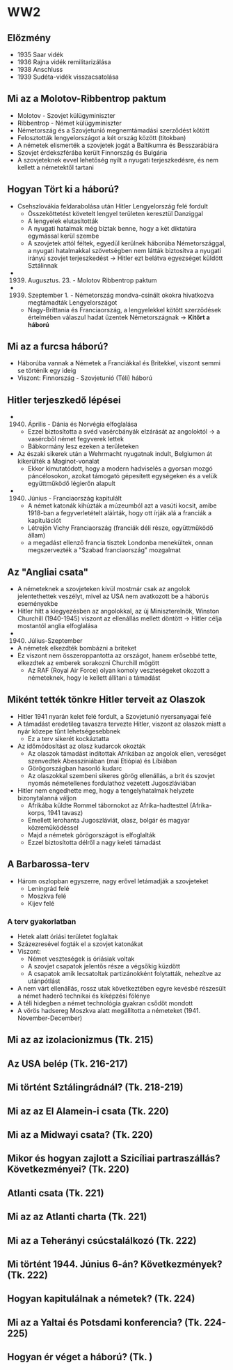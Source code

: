 # WW2  
## Előzmény  
- 1935 Saar vidék  
- 1936 Rajna vidék remilitarizálása  
- 1938 Anschluss  
- 1939 Sudéta-vidék visszacsatolása  
## Mi az a Molotov-Ribbentrop paktum  
- Molotov - Szovjet külügyminiszter  
- Ribbentrop - Német külügyminiszter  
- Németország és a Szovjetunió megnemtámadási szerződést kötött  
- Felosztották lengyelországot a két ország között (titokban)  
- A németek elismerték a szovjetek jogát a Baltikumra és Besszarábiára  
- Szovjet érdekszférába került Finnország és Bulgária  
- A szovjeteknek evvel lehetőség nyílt a nyugati terjeszkedésre, és nem kellett a németektől tartani  
## Hogyan Tört ki a háború?  
- Csehszlovákia feldarabolása után Hitler Lengyelország felé fordult  
	- Összeköttetést követelt lengyel területen keresztül Danziggal  
	- A lengyelek elutasították  
	- A nyugati hatalmak még bíztak benne, hogy a két diktatúra egymással kerül szembe  
	- A szovjetek attól féltek, egyedül kerülnek háborúba Németországgal, a nyugati hatalmakkal szövetségben nem látták biztosítva a nyugati irányú szovjet terjeszkedést -> Hitler ezt belátva egyezséget küldött Sztálinnak  
- 1939. Augusztus. 23. - Molotov Ribbentrop paktum  
- 1939. Szeptember 1. - Németország mondva-csinált okokra hivatkozva megtámadták Lengyelországot  
	- Nagy-Brittania és Franciaország, a lengyelekkel kötött szerződések értelmében válaszul hadat üzentek Németországnak -> **Kitört a háború**  
## Mi az a furcsa háború?  
- Háborúba vannak a Németek a Franciákkal és Britekkel, viszont semmi se történik egy ideig
- Viszont: Finnország - Szovjetunió (Téli) háború
## Hitler terjeszkedő lépései  
- 1940. Április - Dánia és Norvégia elfoglalása  
	- Ezzel biztosította a svéd vasércbányák elzárását az angoloktól -> a vasércből német fegyverek lettek  
	- Bábkormány lesz ezeken a területeken
- Az északi sikerek után a Wehrmacht nyugatnak indult, Belgiumon át kikerülték a Maginot-vonalat  
	- Ekkor kimutatódott, hogy a modern hadviselés a gyorsan mozgó páncélosokon, azokat támogató gépesített egységeken és a velük együttműködő légierőn alapult  
- 1940. Június - Franciaország kapitulált  
	- A német katonák kihúzták a múzeumból azt a vasúti kocsit, amibe 1918-ban a fegyverletételt aláírták, hogy ott írják alá a franciák a kapitulációt  
	- Létrejön Vichy Franciaország (franciák déli része, együttműködő állam)
	- a megadást ellenző francia tisztek Londonba menekültek, onnan megszervezték a "Szabad franciaország" mozgalmat  
## Az "Angliai csata"  
- A németeknek a szovjeteken kívül mostmár csak az angolok jelentethettek veszélyt, mivel az USA nem avatkozott be a háborús eseményekbe  
- Hitler hitt a kiegyezésben az angolokkal, az új Miniszterelnök, Winston Churchill (1940-1945) viszont az ellenállás mellett döntött -> Hitler célja mostantól anglia elfoglalása  
- 1940. Július-Szeptember  
- A németek elkezdték bombázni a briteket  
- Ez viszont nem összeroppantotta az országot, hanem erősebbé tette, elkezdtek az emberek sorakozni Churchill mögött  
	- Az RAF (Royal Air Force) olyan komoly veszteségeket okozott a németeknek, hogy le kellett állítani a támadást  
## Miként tették tönkre Hitler terveit az Olaszok  
- Hitler 1941 nyarán kelet felé fordult, a Szovjetunió nyersanyagai felé  
- A támadást eredetileg tavaszra tervezte Hitler, viszont az olaszok miatt a nyár közepe tűnt lehetségesebbnek  
	- Ez a terv sikerét kockáztatta  
- Az időmódosítást az olasz kudarcok okozták  
	- Az olaszok támadást indítottak Afrikában az angolok ellen, vereséget szenvedtek Abesszíniában (mai Etiópia) és Líbiában  
	- Görögországban hasonló kudarc  
	- Az olaszokkal szembeni sikeres görög ellenállás, a brit és szovjet nyomás németellenes fordulathoz vezetett Jugoszláviában  
- Hitler nem engedhette meg, hogy a tengelyhatalmak helyzete bizonytalanná váljon  
	- Afrikába küldte Rommel tábornokot az Afrika-hadtesttel (Afrika-korps, 1941 tavasz)  
	- Emellett lerohanta Jugoszláviát, olasz, bolgár és magyar közreműködéssel  
	- Majd a németek görögországot is elfoglalták  
	- Ezzel biztosította délről a nagy keleti támadást  
## A Barbarossa-terv  
- Három oszlopban egyszerre, nagy erővel letámadják a szovjeteket  
	- Leningrád felé  
	- Moszkva felé  
	- Kijev felé  
### A terv gyakorlatban  
- Hetek alatt óriási területet foglaltak  
- Százezresével fogták el a szovjet katonákat  
- Viszont:  
	- Német veszteségek is óriásiak voltak  
	- A szovjet csapatok jelentős része a végsőkig küzdött  
	- A csapatok amik lecsatoltak partizánokként folytatták, nehezítve az utánpótlást  
- A nem várt ellenállás, rossz utak következtében egyre kevésbé részesült a német haderő technikai és kiképzési fölénye  
- A téli hidegben a német technológia gyakran csődöt mondott  
- A vörös hadsereg Moszkva alatt megállította a németeket (1941. November-December)  
## Mi az az izolacionizmus (Tk. 215)
## Az USA belép (Tk. 216-217)
## Mi történt Sztálingrádnál? (Tk. 218-219)
## Mi az az El Alamein-i csata (Tk. 220)
## Mi az a Midwayi csata? (Tk. 220)
## Mikor és hogyan zajlott a Szicíliai partraszállás? Következményei? (Tk. 220)
## Atlanti csata (Tk. 221)
## Mi az az Atlanti charta (Tk. 221)
## Mi az a Teherányi csúcstalálkozó (Tk. 222)
## Mi történt 1944. Június 6-án? Következmények? (Tk. 222)
## Hogyan kapitulálnak a németek? (Tk. 224)
## Mi az a Yaltai és Potsdami konferencia? (Tk. 224-225)
## Hogyan ér véget a háború? (Tk. )
